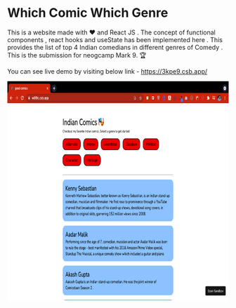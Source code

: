 #  Which Comic Which Genre

This is a website made with ❤️ and React JS . The concept of functional components , react hooks and useState has been implemented here . 
This provides the list of top 4 Indian comedians in different genres of Comedy .
This is the submission for neogcamp Mark 9. 🏆

You can see live demo by visiting below link - https://3kpe9.csb.app/

<img src="./images/ss.png" height="500px" width="800px">
